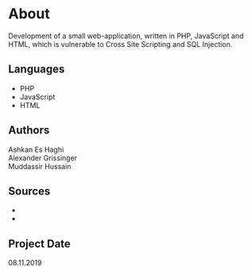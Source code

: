 # About
Development of a small web-application, written in PHP, JavaScript and HTML,
which is vulnerable to Cross Site Scripting and SQL Injection.

## Languages
* PHP
* JavaScript
* HTML

## Authors
Ashkan Es Haghi <br>
Alexander Grissinger <br>
Muddassir Hussain <br>

## Sources
* 
* 

## Project Date
08.11.2019
